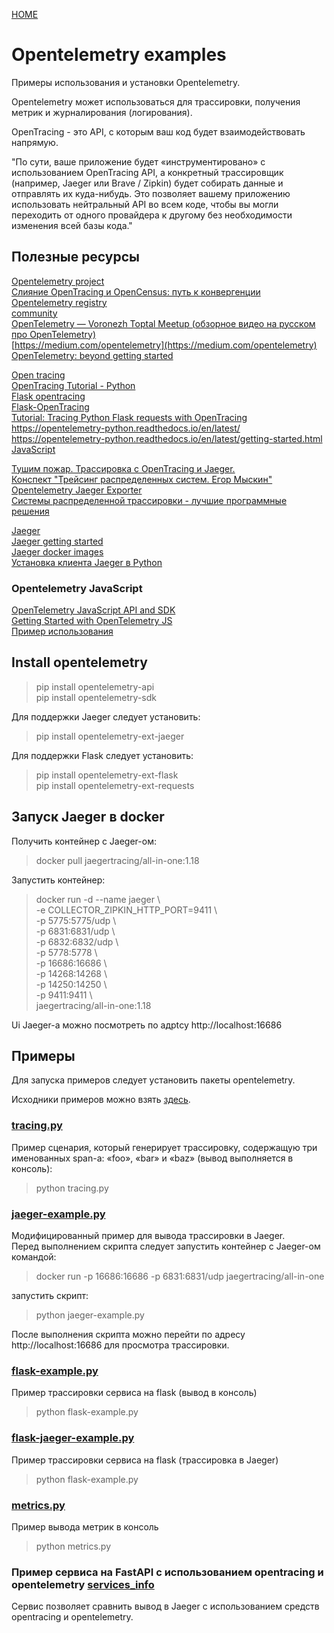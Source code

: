 [HOME](../README.md)
# Opentelemetry examples
Примеры использования и установки Opentelemetry.


Opentelemetry может использоваться для трассировки, получения метрик и журналирования (логирования).


OpenTracing - это API, с которым ваш код будет взаимодействовать напрямую.

"По сути, ваше приложение будет «инструментировано» с использованием OpenTracing API, а конкретный трассировщик (например, Jaeger или Brave / Zipkin) будет собирать данные и отправлять их куда-нибудь. Это позволяет вашему приложению использовать нейтральный API во всем коде, чтобы вы могли переходить от одного провайдера к другому без необходимости изменения всей базы кода."

## Полезные ресурсы

 [Opentelemetry project](https://opentelemetry.io/)  
 [Слияние OpenTracing и OpenCensus: путь к конвергенции](https://habr.com/ru/company/southbridge/blog/464001/)  
 [Opentelemetry registry](https://opentelemetry.io/registry/)  
 [community](https://github.com/open-telemetry/community)  
 [OpenTelemetry — Voronezh Toptal Meetup (обзорное видео на русском про OpenTelemetry)](https://www.youtube.com/watch?v=Tf0uMwTrEd8)  
 [https://medium.com/opentelemetry](https://medium.com/opentelemetry)  
 [OpenTelemetry: beyond getting started](https://medium.com/opentelemetry/opentelemetry-beyond-getting-started-5ac43cd0fe26)
 
 
 [Open tracing](https://opentracing.io/docs/overview/)  
 [OpenTracing Tutorial - Python](https://github.com/yurishkuro/opentracing-tutorial/tree/master/python)  
 [Flask opentracing](https://github.com/opentracing-contrib/python-flask)  
 [Flask-OpenTracing](https://pythonhosted.org/Flask-OpenTracing/)  
 [Tutorial: Tracing Python Flask requests with OpenTracing](https://scoutapm.com/blog/tutorial-tracing-python-flask-requests-with-opentracing)  
 https://opentelemetry-python.readthedocs.io/en/latest/  
 https://opentelemetry-python.readthedocs.io/en/latest/getting-started.html  
 [JavaScript](https://github.com/opentracing/opentracing-javascript)  
 

 [Тушим пожар. Трассировка с OpenTracing и Jaeger.](https://medium.com/@aablinov/%D1%82%D1%83%D1%88%D0%B8%D0%BC-%D0%BF%D0%BE%D0%B6%D0%B0%D1%80-%D1%82%D1%80%D0%B0%D1%81%D1%81%D0%B8%D1%80%D0%BE%D0%B2%D0%BA%D0%B0-%D1%81-opentracing-%D0%B8-jaeger-69f0ae553b86)  
 [Конспект "Трейсинг распределенных систем. Егор Мыскин"](https://aladmit.com/summary/2019/02/01/summary-tracing.html)  
 [Opentelemetry Jaeger Exporter](https://opentelemetry-python.readthedocs.io/en/stable/ext/jaeger/jaeger.html#api)  
 [Системы распределенной трассировки - лучшие программные решения](https://overcoder.net/manuals/sistemy-raspredelennoj-trassirovki-luchshie-resheniya)
    
 [Jaeger](https://www.jaegertracing.io/)  
 [Jaeger getting started](https://www.jaegertracing.io/docs/1.18/getting-started/)  
 [Jaeger docker images](https://www.jaegertracing.io/download/#docker-images)  
 [Установка клиента Jaeger в Python](https://github.com/jaegertracing/jaeger-client-python)  
 
 ### Opentelemetry JavaScript
 [OpenTelemetry JavaScript API and SDK](https://github.com/open-telemetry/opentelemetry-js)  
 [Getting Started with OpenTelemetry JS](https://github.com/open-telemetry/opentelemetry-js/tree/master/getting-started)  
 [Пример использования](https://github.com/open-telemetry/opentelemetry-js/tree/master/packages/opentelemetry-web)  

## Install opentelemetry

> pip install opentelemetry-api  
> pip install opentelemetry-sdk


Для поддержки Jaeger следует установить:

> pip install opentelemetry-ext-jaeger

 Для поддержки Flask следует установить:
> pip install opentelemetry-ext-flask  
> pip install opentelemetry-ext-requests


## Запуск Jaeger в docker
Получить контейнер с Jaeger-ом:  
> docker pull jaegertracing/all-in-one:1.18  

Запустить контейнер:  
>docker run -d --name jaeger \  
>  -e COLLECTOR_ZIPKIN_HTTP_PORT=9411 \  
>  -p 5775:5775/udp \  
>  -p 6831:6831/udp \  
>  -p 6832:6832/udp \  
>  -p 5778:5778 \  
>  -p 16686:16686 \  
>  -p 14268:14268 \  
>  -p 14250:14250 \  
>  -p 9411:9411 \  
>  jaegertracing/all-in-one:1.18

Ui Jaeger-а можно посмотреть по адрtсу http://localhost:16686

## Примеры

Для  запуска примеров следует установить пакеты opentelemetry.

Исходники примеров можно взять [здесь](https://github.com/open-telemetry/opentelemetry-python/tree/master/docs/examples).

### [tracing.py](./tracing.py)
Пример сценария, который генерирует трассировку, содержащую 
три именованных span-а: «foo», «bar» и «baz» (вывод выполняется в консоль):

> python tracing.py


### [jaeger-example.py](./jaeger-example.py)
Модифицированный пример для вывода трассировки в Jaeger.  
Перед выполнением скрипта следует запустить контейнер с Jaeger-ом командой:
> docker run -p 16686:16686 -p 6831:6831/udp jaegertracing/all-in-one  

запустить скрипт:
> python jaeger-example.py


После выполнения скрипта можно перейти по адресу  http://localhost:16686 для просмотра
трассировки. 


### [flask-example.py](./flask-example.py)
Пример трассировки сервиса на flask (вывод в консоль)

> python flask-example.py

### [flask-jaeger-example.py](./flask-jaeger-example.py)
Пример трассировки сервиса на flask (трассировка в Jaeger)

> python flask-example.py

### [metrics.py](./metrics.py)
Пример вывода метрик в консоль

> python metrics.py


### Пример сервиса на FastAPI с использованием opentracing и opentelemetry [services_info](./services_info/README-services_info.md)

Сервис позволяет сравнить вывод в Jaeger с использованием средств opentracing и opentelemetry. 



